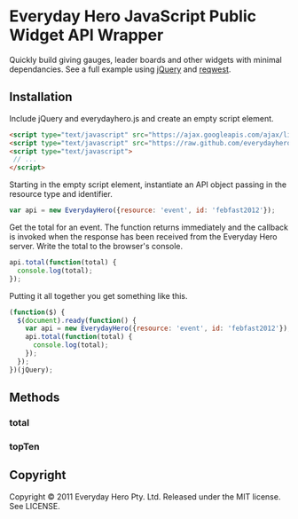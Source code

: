 # Everyday Hero JavaScript Public Widget API Wrapper

Quickly build giving gauges, leader boards and other widgets with minimal dependancies. See a full example using [jQuery](http://github.com/everydayhero/everydayhero.js/examples/jquery.html) and [reqwest](http://github.com/everydayhero/everydayhero.js/examples/reqwest.html).

## Installation

Include jQuery and everydayhero.js and create an empty script element.

``` html
<script type="text/javascript" src="https://ajax.googleapis.com/ajax/libs/jquery/1.7.1/jquery.min.js"></script>
<script type="text/javascript" src="https://raw.github.com/everydayhero/everydayhero.js/master/src/everydayhero.js"></script>
<script type="text/javascript">
 // ...
</script>
```
Starting in the empty script element, instantiate an API object passing in 
the resource type and identifier. 

``` javascript
var api = new EverydayHero({resource: 'event', id: 'febfast2012'});
```

Get the total for an event. The function returns immediately and the callback 
is invoked when the response has been received from the Everyday Hero server.
Write the total to the browser's console.

``` javascript
api.total(function(total) {
  console.log(total);
});
```

Putting it all together you get something like this.

``` javascript
(function($) {
  $(document).ready(function() {
    var api = new EverydayHero({resource: 'event', id: 'febfast2012'});
    api.total(function(total) {
      console.log(total);
    });
  });
})(jQuery);
```

## Methods

### total

### topTen

## Copyright

Copyright © 2011 Everyday Hero Pty. Ltd. Released under the MIT license. See LICENSE.

